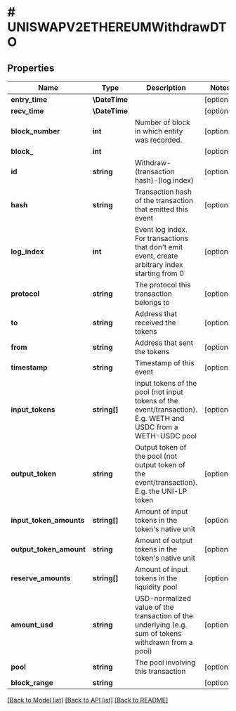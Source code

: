 # # UNISWAPV2ETHEREUMWithdrawDTO

## Properties

Name | Type | Description | Notes
------------ | ------------- | ------------- | -------------
**entry_time** | **\DateTime** |  | [optional]
**recv_time** | **\DateTime** |  | [optional]
**block_number** | **int** | Number of block in which entity was recorded. | [optional]
**block_** | **int** |  | [optional]
**id** | **string** | Withdraw-(transaction hash)-(log index) | [optional]
**hash** | **string** | Transaction hash of the transaction that emitted this event | [optional]
**log_index** | **int** | Event log index. For transactions that don&#39;t emit event, create arbitrary index starting from 0 | [optional]
**protocol** | **string** | The protocol this transaction belongs to | [optional]
**to** | **string** | Address that received the tokens | [optional]
**from** | **string** | Address that sent the tokens | [optional]
**timestamp** | **string** | Timestamp of this event | [optional]
**input_tokens** | **string[]** | Input tokens of the pool (not input tokens of the event/transaction). E.g. WETH and USDC from a WETH-USDC pool | [optional]
**output_token** | **string** | Output token of the pool (not output token of the event/transaction). E.g. the UNI-LP token | [optional]
**input_token_amounts** | **string[]** | Amount of input tokens in the token&#39;s native unit | [optional]
**output_token_amount** | **string** | Amount of output tokens in the token&#39;s native unit | [optional]
**reserve_amounts** | **string[]** | Amount of input tokens in the liquidity pool | [optional]
**amount_usd** | **string** | USD-normalized value of the transaction of the underlying (e.g. sum of tokens withdrawn from a pool) | [optional]
**pool** | **string** | The pool involving this transaction | [optional]
**block_range** | **string** |  | [optional]

[[Back to Model list]](../../README.md#models) [[Back to API list]](../../README.md#endpoints) [[Back to README]](../../README.md)
